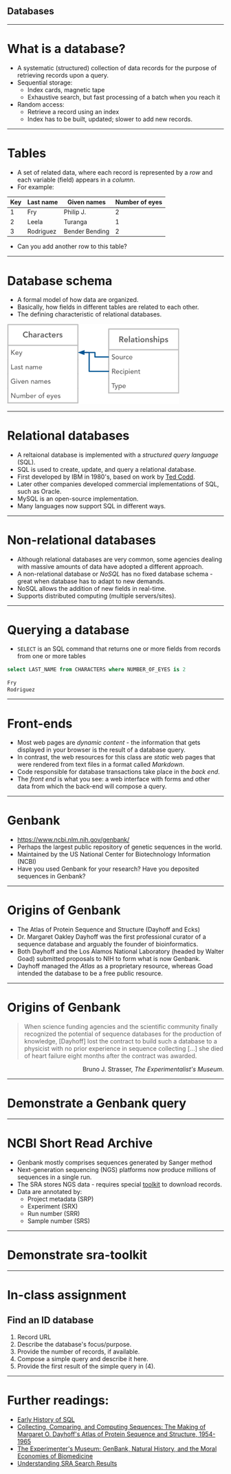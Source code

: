 ## Databases

---

# What is a database?

* A systematic (structured) collection of data records for the purpose of retrieving records upon a query.
* Sequential storage:
  * Index cards, magnetic tape
  * Exhaustive search, but fast processing of a batch when you reach it
* Random access:
  * Retrieve a record using an index
  * Index has to be built, updated; slower to add new records.



---

# Tables

* A set of related data, where each record is represented by a *row* and each variable (field) appears in a *column*.
* For example:
  
| Key | Last name | Given names | Number of eyes |
|-----|-----------|-------------|----------------|
| 1   | Fry       | Philip J.   | 2              |
| 2   | Leela     | Turanga     | 1              |
| 3   | Rodriguez | Bender Bending | 2           |

* Can you add another row to this table?

---

# Database schema

* A formal model of how data are organized.
* Basically, how fields in different tables are related to each other.
* The defining characteristic of relational databases. 

<img src="/img/schema.png" width="400px"/>

---

# Relational databases

* A reltaional database is implemented with a *structured query language* (SQL).
* SQL is used to create, update, and query a relational database.
* First developed by IBM in 1980's, based on work by [Ted Codd](https://en.wikipedia.org/wiki/Edgar_F._Codd).
* Later other companies developed commercial implementations of SQL, such as Oracle.
* MySQL is an open-source implementation.
* Many languages now support SQL in different ways.

---

# Non-relational databases

* Although relational databases are very common, some agencies dealing with massive amounts of data have adopted a different approach.
* A non-relational database or *NoSQL* has no fixed database schema - great when database has to adapt to new demands.
* NoSQL allows the addition of new fields in real-time.
* Supports distributed computing (multiple servers/sites).

---

# Querying a database

* `SELECT` is an SQL command that returns one or more fields from records from one or more tables

```sql
select LAST_NAME from CHARACTERS where NUMBER_OF_EYES is 2
```

```console
Fry
Rodriguez
```

---

# Front-ends

* Most web pages are *dynamic content* - the information that gets displayed in your browser is the result of a database query.
* In contrast, the web resources for this class are *static* web pages that were rendered from text files in a format called *Markdown*.
* Code responsible for database transactions take place in the *back end*.
* The *front end* is what you see: a web interface with forms and other data from which the back-end will compose a query.

---

# Genbank

* https://www.ncbi.nlm.nih.gov/genbank/
* Perhaps the largest public repository of genetic sequences in the world.
* Maintained by the US National Center for Biotechnology Information (NCBI)
* Have you used Genbank for your research?  Have you deposited sequences in Genbank?

---

# Origins of Genbank

* The Atlas of Protein Sequence and Structure (Dayhoff and Ecks)
* Dr. Margaret Oakley Dayhoff was the first professional curator of a sequence database and arguably the founder of bioinformatics.
* Both Dayhoff and the Los Alamos National Laboratory (headed by Walter Goad) submitted proposals to NIH to form what is now Genbank.
* Dayhoff managed the *Atlas* as a proprietary resource, whereas Goad intended the database to be a free public resource.

---

# Origins of Genbank

> When science funding agencies and the scientific
community finally recognized the potential of sequence databases for the production of knowledge, [Dayhoff] lost the contract to build such a database to a physicist with no prior experience in sequence collecting [...] she died of heart failure eight months after the contract
was awarded.

<div style="text-align: right"> Bruno J. Strasser, <i>The Experimentalist's Museum</i>.</div>

---

# Demonstrate a Genbank query

---

# NCBI Short Read Archive

* Genbank mostly comprises sequences generated by Sanger method
* Next-generation sequencing (NGS) platforms now produce millions of sequences in a single run.
* The SRA stores NGS data - requires special [toolkit](https://trace.ncbi.nlm.nih.gov/Traces/sra/sra.cgi?view=software) to download records.
* Data are annotated by:
  * Project metadata (SRP)
  * Experiment (SRX)
  * Run number (SRR)
  * Sample number (SRS)

---

# Demonstrate sra-toolkit

---

# In-class assignment
## Find an ID database

1. Record URL
2. Describe the database's focus/purpose.
3. Provide the number of records, if available.
4. Compose a simple query and describe it here.
5. Provide the first result of the simple query in (4).

---

# Further readings:
* [Early History of SQL](https://ieeexplore.ieee.org/stamp/stamp.jsp?arnumber=6359709)
* [Collecting, Comparing, and Computing Sequences: The Making of Margaret O. Dayhoff's Atlas of Protein Sequence and Structure, 1954-1965](https://link.springer.com/content/pdf/10.1007/s10739-009-9221-0.pdf)
* [The Experimenter's Museum: GenBank, Natural History, and the Moral Economies of Biomedicine](https://www.jstor.org/stable/pdf/10.1086/658657.pdf?casa_token=tVbPgSV4FBEAAAAA:L6TmXpUTmIRBAKSURC0cL6HNC0GG1-NXnYrvNlEIUb7sqI6Zykay68MxhlFe1yYc-YHtTFIW5aVvY9H3FKT9vtfcEsW8c-RfVd9Id1qi8hC0XfsuQw)
* [Understanding SRA Search Results](https://www.ncbi.nlm.nih.gov/books/NBK56913/)

